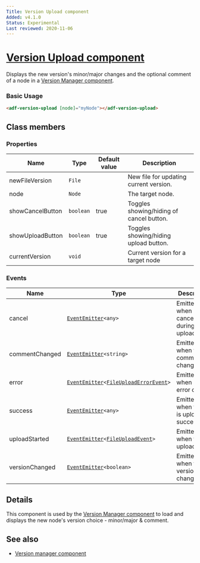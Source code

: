 ```yaml
---
Title: Version Upload component
Added: v4.1.0
Status: Experimental
Last reviewed: 2020-11-06
---
```


# [Version Upload component](../../../lib/content-services/src/lib/version-manager/version-upload.component.ts "Defined in version-upload.component.ts")

Displays the new version's minor/major changes and the optional comment of a node in a [Version Manager component](version-manager.component.md).

### Basic Usage

```html
<adf-version-upload [node]="myNode"></adf-version-upload>
```

## Class members

### Properties

| Name | Type | Default value | Description |
| ---- | ---- | ------------- | ----------- |
| newFileVersion | `File` |  | New file for updating current version. |
| node | `Node` |  | The target node. |
| showCancelButton | `boolean` | true | Toggles showing/hiding of cancel button. |
| showUploadButton | `boolean` | true | Toggles showing/hiding upload button. |
| currentVersion | `void` |  | Current version for a target node |

### Events

| Name | Type | Description |
| ---- | ---- | ----------- |
| cancel | [`EventEmitter`](https://angular.io/api/core/EventEmitter)`<any>` | Emitted when an cancelling during upload. |
| commentChanged | [`EventEmitter`](https://angular.io/api/core/EventEmitter)`<string>` | Emitted when the comment is changed. |
| error | [`EventEmitter`](https://angular.io/api/core/EventEmitter)`<`[`FileUploadErrorEvent`](../../../lib/core/events/file.event.ts)`>` | Emitted when an error occurs. |
| success | [`EventEmitter`](https://angular.io/api/core/EventEmitter)`<any>` | Emitted when the file is uploaded successfully. |
| uploadStarted | [`EventEmitter`](https://angular.io/api/core/EventEmitter)`<`[`FileUploadEvent`](../../../lib/core/events/file.event.ts)`>` | Emitted when the upload starts |
| versionChanged | [`EventEmitter`](https://angular.io/api/core/EventEmitter)`<boolean>` | Emitted when the version is changed. |

## Details

This component is used by the [Version Manager component](version-manager.component.md) to
load and displays the new node's version choice - minor/major & comment.

## See also

-   [Version manager component](version-manager.component.md)
